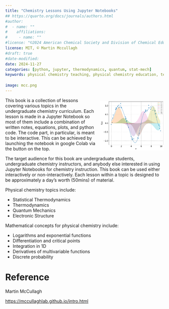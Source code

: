 ```yaml
---
title: "Chemistry Lessons Using Jupyter Notebooks"
## https://quarto.org/docs/journals/authors.html
#author:
#  - name: ""
#    affiliations:
#     - name: ""
#license: "©2024 American Chemical Society and Division of Chemical Education, Inc."
license: MIT, © Martin Mccullagh 
#draft: true
#date-modified:
date: 2024-11-27
categories: [python, jupyter, thermodynamics, quantum, stat-mech]
keywords: physical chemistry teaching, physical chemistry education, teaching resources, python, jupyter, thermodynamics, quantum, statistical thermodynamics

image: mcc.png
---
```


<img src="mcc.png" width="40%" align="right" style="padding: 10px 0px 0px 10px;"/>

This book is a collection of lessons covering various topics in the undergraduate chemistry curriculum. Each lesson is made in a Jupyter Notebook so most of them include a combination of written notes, equations, plots, and python code. The code part, in particular, is meant to be interactive. This can be achieved by launching the notebook in google Colab via the button on the top.

The target audience for this book are undergraduate students, undergraduate chemistry instructors, and anybody else interested in using Jupyter Notebooks for chemistry instruction.
This book can be used either interactively or non-interactively. Each lesson within a topic is designed to be approximately a day&rsquo;s worth (50mins) of material.

Physical chemistry topics include:

-   Statistical Thermodynamics
-   Thermodynamics
-   Quantum Mechanics
-   Electronic Structure

Mathematical concepts for physical chemistry include:

-   Logarithms and exponential functions
-   Differentiation and critical points
-   Integration in 1D
-   Derivatives of multivariable functions
-   Discrete probability


# Reference

Martin McCullagh

<https://mccullaghlab.github.io/intro.html>

